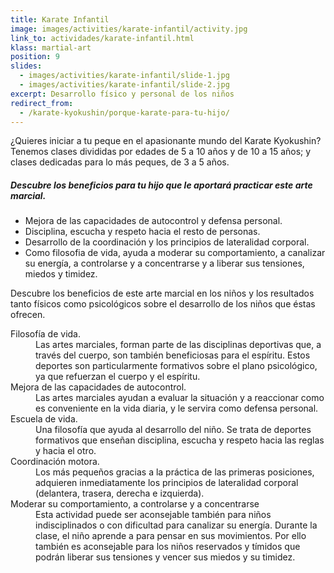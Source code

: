 ```yaml
---
title: Karate Infantil
image: images/activities/karate-infantil/activity.jpg
link_to: actividades/karate-infantil.html
klass: martial-art
position: 9
slides:
  - images/activities/karate-infantil/slide-1.jpg
  - images/activities/karate-infantil/slide-2.jpg
excerpt: Desarrollo físico y personal de los niños
redirect_from:
  - /karate-kyokushin/porque-karate-para-tu-hijo/
---
```

<p>¿Quieres iniciar a tu peque en el apasionante mundo del Karate Kyokushin?
Tenemos clases divididas por edades de 5 a 10 años y de 10 a 15 años; y clases dedicadas para lo más peques, de 3 a 5 años.</p>

<h5>Descubre los beneficios para tu hijo que le aportará practicar este arte marcial.</h5>

<ul>
  <li>Mejora de las capacidades de autocontrol y defensa personal.</li>
  <li>Disciplina, escucha y respeto hacia el resto de personas.</li>
  <li>Desarrollo de la coordinación y los principios de lateralidad corporal.</li>
  <li>Como filosofia de vida, ayuda a moderar su comportamiento, a canalizar su energía, a controlarse y a concentrarse y a liberar sus tensiones, miedos y timidez.</li>
</ul>

<p>Descubre los beneficios de este arte marcial en los niños y los resultados tanto físicos como psicológicos sobre el desarrollo de los niños que éstas ofrecen.</p>

<dl>
  <dt>Filosofía de vida.</dt>
  <dd>Las artes marciales, forman parte de las disciplinas deportivas que, a través del cuerpo, son también beneficiosas para el espíritu.
  Estos deportes son particularmente formativos sobre el plano psicológico, ya que refuerzan el cuerpo y el espíritu.</dd>


  <dt>Mejora de las capacidades de autocontrol.</dt>
  <dd>Las artes marciales ayudan a evaluar la situación y a reaccionar como es conveniente en la vida diaria, y le servira como defensa personal.</dd>


  <dt>Escuela de vida.</dt>
  <dd>Una filosofía que ayuda al desarrollo del niño.
  Se trata de deportes formativos que enseñan disciplina, escucha y respeto hacia las reglas y hacia el otro.</dd>


  <dt>Coordinación motora.</dt>
  <dd>Los más pequeños gracias a la práctica de las primeras posiciones, adquieren inmediatamente los principios de lateralidad corporal (delantera, trasera, derecha e izquierda).</dd>


  <dt>Moderar su comportamiento, a controlarse y a concentrarse</dt>
  <dd>Esta actividad puede ser aconsejable también para niños indisciplinados o con dificultad para canalizar su energía.
Durante la clase, el niño aprende a para pensar en sus movimientos. Por ello también es aconsejable para los niños reservados y tímidos que podrán liberar sus tensiones y vencer sus miedos y su timidez.</dd>
